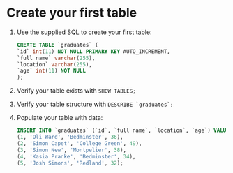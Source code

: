 # Create your first table

1. Use the supplied SQL to create your first table:
    ```sql
    CREATE TABLE `graduates` (
    `id` int(11) NOT NULL PRIMARY KEY AUTO_INCREMENT,
    `full name` varchar(255),
    `location` varchar(255),
    `age` int(11) NOT NULL
    );
    ```
1. Verify your table exists with ```SHOW TABLES;```

1. Verify your table structure with ```DESCRIBE `graduates`; ```

1. Populate your table with data:
    ```sql
    INSERT INTO `graduates` (`id`, `full name`, `location`, `age`) VALUES
    (1, 'Oli Ward', 'Bedminster', 36),
    (2, 'Simon Capet', 'College Green', 49),
    (3, 'Simon New', 'Montpelier', 38),
    (4, 'Kasia Pranke', 'Bedminster', 34),
    (5, 'Josh Simons', 'Redland', 32);
    ```